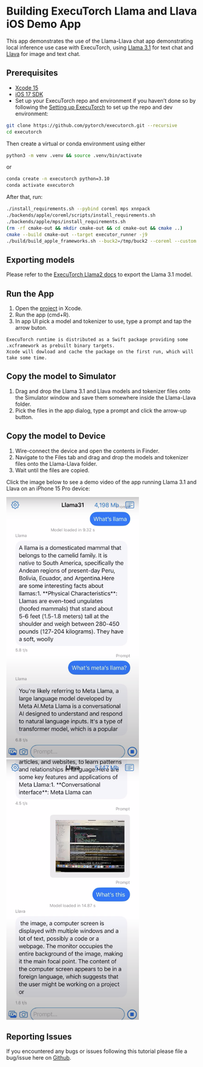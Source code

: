 # Building ExecuTorch Llama and Llava iOS Demo App

This app demonstrates the use of the Llama-Llava chat app demonstrating local inference use case with ExecuTorch, using [Llama 3.1](https://github.com/meta-llama/llama-models) for text chat and [Llava](https://github.com/haotian-liu/LLaVA) for image and text chat.

## Prerequisites
* [Xcode 15](https://developer.apple.com/xcode)
* [iOS 17 SDK](https://developer.apple.com/ios)
* Set up your ExecuTorch repo and environment if you haven’t done so by following the [Setting up ExecuTorch](https://pytorch.org/executorch/stable/getting-started-setup) to set up the repo and dev environment:

```bash
git clone https://github.com/pytorch/executorch.git --recursive
cd executorch
```

Then create a virtual or conda environment using either
```bash
python3 -m venv .venv && source .venv/bin/activate
```
or
```bash
conda create -n executorch python=3.10
conda activate executorch
```

After that, run:
```bash
./install_requirements.sh --pybind coreml mps xnnpack
./backends/apple/coreml/scripts/install_requirements.sh
./backends/apple/mps/install_requirements.sh
(rm -rf cmake-out && mkdir cmake-out && cd cmake-out && cmake ..)
cmake --build cmake-out --target executor_runner -j9
./build/build_apple_frameworks.sh --buck2=/tmp/buck2 --coreml --custom --mps --optimized --portable --quantized --xnnpack
```

## Exporting models
Please refer to the [ExecuTorch Llama2 docs](https://github.com/pytorch/executorch/blob/main/examples/models/llama2/README.md) to export the Llama 3.1 model.

## Run the App

1. Open the [project](https://github.com/pytorch/executorch/blob/main/examples/demo-apps/apple_ios/LLaMA/LLaMA.xcodeproj) in Xcode.
2. Run the app (cmd+R).
3. In app UI pick a model and tokenizer to use, type a prompt and tap the arrow buton.

```{note}
ExecuTorch runtime is distributed as a Swift package providing some .xcframework as prebuilt binary targets.
Xcode will dowload and cache the package on the first run, which will take some time.
```

## Copy the model to Simulator

1. Drag and drop the Llama 3.1 and Llava models and tokenizer files onto the Simulator window and save them somewhere inside the Llama-Llava folder.
2. Pick the files in the app dialog, type a prompt and click the arrow-up button.

## Copy the model to Device

1. Wire-connect the device and open the contents in Finder.
2. Navigate to the Files tab and drag and drop the models and tokenizer files onto the Llama-Llava folder.
3. Wait until the files are copied.

Click the image below to see a demo video of the app running Llama 3.1 and Llava on an iPhone 15 Pro device:

<a href="https://drive.google.com/file/d/1yQ7UoB79vMEBuBaoYvO53dosYTjpOZhd/view?usp=sharing">
  <img src="llama31.png" width="350" alt="iOS app running Llama 3.1">
</a> <a href="https://drive.google.com/file/d/1yQ7UoB79vMEBuBaoYvO53dosYTjpOZhd/view?usp=sharing">
  <img src="llava.png" width="350" alt="iOS app running Llava">
</a>

## Reporting Issues
If you encountered any bugs or issues following this tutorial please file a bug/issue here on [Github](https://github.com/pytorch/executorch/issues/new).
